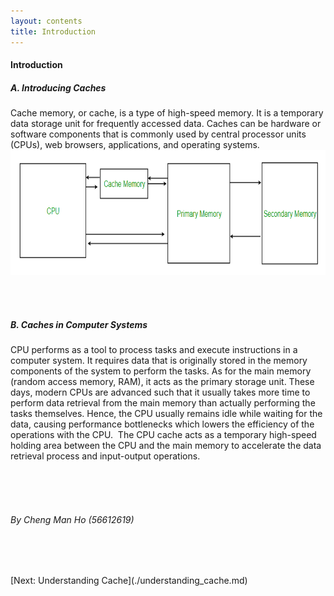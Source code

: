 ```yaml
---
layout: contents
title: Introduction
---
```


#### Introduction
##### A. Introducing Caches
<div class="body">
Cache memory, or cache, is a type of high-speed memory. It is a temporary data storage unit for frequently accessed data. Caches can be hardware or software components that is commonly used by central processor units (CPUs), web browsers, applications, and operating systems.
</div>

<div class="middle"> 
<a href="https://www.geeksforgeeks.org/cache-memory-in-computer-organization/"><img src="./media/P6.png" alt="Image" height=200 width=auto>
</a></div>

<br/> <br/>

##### B. Caches in Computer Systems
<div class="body">
⁤CPU performs as a tool to process tasks and execute instructions in a computer system. ⁤⁤It requires data that is originally stored in the memory components of the system to perform the tasks. ⁤⁤As for the main memory (random access memory, RAM), it acts as the primary storage unit. ⁤⁤These days, modern CPUs are advanced such that it usually takes more time to perform data retrieval from the main memory than actually performing the tasks themselves. ⁤⁤Hence, the CPU usually remains idle while waiting for the data, causing performance bottlenecks which lowers the efficiency of the operations with the CPU. ⁤ The CPU cache acts as a temporary high-speed holding area between the CPU and the main memory to accelerate the data retrieval process and input-output operations.
</div>

<br/> <br/> <br/>
###### By Cheng Man Ho (56612619)
<br/> <br/>

<div class="middle"> [Next: Understanding Cache](./understanding_cache.md) </div>
